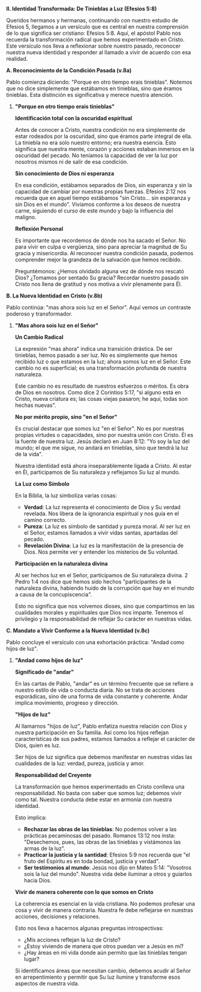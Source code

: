 **II. Identidad Transformada: De Tinieblas a Luz (Efesios 5:8)**

Queridos hermanos y hermanas, continuando con nuestro estudio de Efesios 5, llegamos a un versículo que es central en nuestra comprensión de lo que significa ser cristiano: Efesios 5:8. Aquí, el apóstol Pablo nos recuerda la transformación radical que hemos experimentado en Cristo. Este versículo nos lleva a reflexionar sobre nuestro pasado, reconocer nuestra nueva identidad y responder al llamado a vivir de acuerdo con esa realidad.

**A. Reconocimiento de la Condición Pasada (v.8a)**

Pablo comienza diciendo: "Porque en otro tiempo erais tinieblas". Notemos que no dice simplemente que estábamos en tinieblas, sino que éramos tinieblas. Esta distinción es significativa y merece nuestra atención.

1. **"Porque en otro tiempo erais tinieblas"**

   **Identificación total con la oscuridad espiritual**

   Antes de conocer a Cristo, nuestra condición no era simplemente de estar rodeados por la oscuridad, sino que éramos parte integral de ella. La tiniebla no era solo nuestro entorno; era nuestra esencia. Esto significa que nuestra mente, corazón y acciones estaban inmersos en la oscuridad del pecado. No teníamos la capacidad de ver la luz por nosotros mismos ni de salir de esa condición.

   **Sin conocimiento de Dios ni esperanza**

   En esa condición, estábamos separados de Dios, sin esperanza y sin la capacidad de cambiar por nuestras propias fuerzas. Efesios 2:12 nos recuerda que en aquel tiempo estábamos "sin Cristo... sin esperanza y sin Dios en el mundo". Vivíamos conforme a los deseos de nuestra carne, siguiendo el curso de este mundo y bajo la influencia del maligno.

   **Reflexión Personal**

   Es importante que recordemos de dónde nos ha sacado el Señor. No para vivir en culpa o vergüenza, sino para apreciar la magnitud de Su gracia y misericordia. Al reconocer nuestra condición pasada, podemos comprender mejor la grandeza de la salvación que hemos recibido.

   Preguntémonos: ¿Hemos olvidado alguna vez de dónde nos rescató Dios? ¿Tomamos por sentado Su gracia? Recordar nuestro pasado sin Cristo nos llena de gratitud y nos motiva a vivir plenamente para Él.

**B. La Nueva Identidad en Cristo (v.8b)**

Pablo continúa: "mas ahora sois luz en el Señor". Aquí vemos un contraste poderoso y transformador.

1. **"Mas ahora sois luz en el Señor"**

   **Un Cambio Radical**

   La expresión "mas ahora" indica una transición drástica. De ser tinieblas, hemos pasado a ser luz. No es simplemente que hemos recibido luz o que estamos en la luz; ahora somos luz en el Señor. Este cambio no es superficial; es una transformación profunda de nuestra naturaleza.

   Este cambio no es resultado de nuestros esfuerzos o méritos. Es obra de Dios en nosotros. Como dice 2 Corintios 5:17, "si alguno está en Cristo, nueva criatura es; las cosas viejas pasaron; he aquí, todas son hechas nuevas".

   **No por mérito propio, sino "en el Señor"**

   Es crucial destacar que somos luz "en el Señor". No es por nuestras propias virtudes o capacidades, sino por nuestra unión con Cristo. Él es la fuente de nuestra luz. Jesús declaró en Juan 8:12: "Yo soy la luz del mundo; el que me sigue, no andará en tinieblas, sino que tendrá la luz de la vida".

   Nuestra identidad está ahora inseparablemente ligada a Cristo. Al estar en Él, participamos de Su naturaleza y reflejamos Su luz al mundo.

   **La Luz como Símbolo**

   En la Biblia, la luz simboliza varias cosas:

   - **Verdad**: La luz representa el conocimiento de Dios y Su verdad revelada. Nos libera de la ignorancia espiritual y nos guía en el camino correcto.
   - **Pureza**: La luz es símbolo de santidad y pureza moral. Al ser luz en el Señor, estamos llamados a vivir vidas santas, apartadas del pecado.
   - **Revelación Divina**: La luz es la manifestación de la presencia de Dios. Nos permite ver y entender los misterios de Su voluntad.

   **Participación en la naturaleza divina**

   Al ser hechos luz en el Señor, participamos de Su naturaleza divina. 2 Pedro 1:4 nos dice que hemos sido hechos "participantes de la naturaleza divina, habiendo huido de la corrupción que hay en el mundo a causa de la concupiscencia".

   Esto no significa que nos volvemos dioses, sino que compartimos en las cualidades morales y espirituales que Dios nos imparte. Tenemos el privilegio y la responsabilidad de reflejar Su carácter en nuestras vidas.

**C. Mandato a Vivir Conforme a la Nueva Identidad (v.8c)**

Pablo concluye el versículo con una exhortación práctica: "Andad como hijos de luz".

1. **"Andad como hijos de luz"**

   **Significado de "andar"**

   En las cartas de Pablo, "andar" es un término frecuente que se refiere a nuestro estilo de vida o conducta diaria. No se trata de acciones esporádicas, sino de una forma de vida constante y coherente. Andar implica movimiento, progreso y dirección.

   **"Hijos de luz"**

   Al llamarnos "hijos de luz", Pablo enfatiza nuestra relación con Dios y nuestra participación en Su familia. Así como los hijos reflejan características de sus padres, estamos llamados a reflejar el carácter de Dios, quien es luz.

   Ser hijos de luz significa que debemos manifestar en nuestras vidas las cualidades de la luz: verdad, pureza, justicia y amor.

   **Responsabilidad del Creyente**

   La transformación que hemos experimentado en Cristo conlleva una responsabilidad. No basta con saber que somos luz; debemos vivir como tal. Nuestra conducta debe estar en armonía con nuestra identidad.

   Esto implica:

   - **Rechazar las obras de las tinieblas**: No podemos volver a las prácticas pecaminosas del pasado. Romanos 13:12 nos insta: "Desechemos, pues, las obras de las tinieblas y vistámonos las armas de la luz".
   - **Practicar la justicia y la santidad**: Efesios 5:9 nos recuerda que "el fruto del Espíritu es en toda bondad, justicia y verdad".
   - **Ser testimonios al mundo**: Jesús nos dijo en Mateo 5:14: "Vosotros sois la luz del mundo". Nuestra vida debe iluminar a otros y guiarlos hacia Dios.

   **Vivir de manera coherente con lo que somos en Cristo**

   La coherencia es esencial en la vida cristiana. No podemos profesar una cosa y vivir de manera contraria. Nuestra fe debe reflejarse en nuestras acciones, decisiones y relaciones.

   Esto nos lleva a hacernos algunas preguntas introspectivas:

   - ¿Mis acciones reflejan la luz de Cristo?
   - ¿Estoy viviendo de manera que otros puedan ver a Jesús en mí?
   - ¿Hay áreas en mi vida donde aún permito que las tinieblas tengan lugar?

   Si identificamos áreas que necesitan cambio, debemos acudir al Señor en arrepentimiento y permitir que Su luz ilumine y transforme esos aspectos de nuestra vida.
